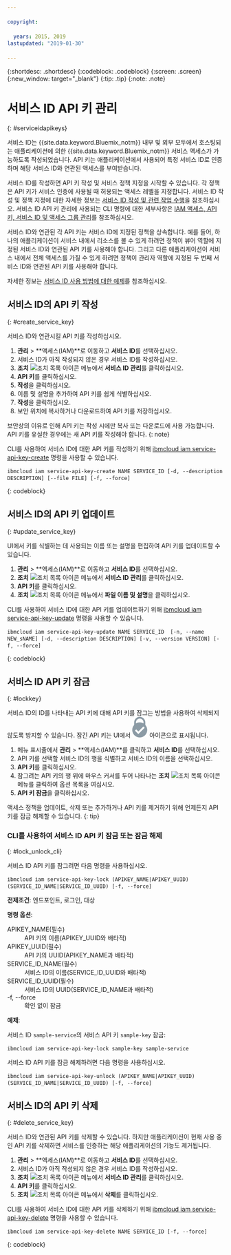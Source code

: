 ```yaml
---

copyright:

  years: 2015, 2019
lastupdated: "2019-01-30"

---
```


{:shortdesc: .shortdesc}
{:codeblock: .codeblock}
{:screen: .screen}
{:new_window: target="_blank"}
{:tip: .tip}
{:note: .note}


# 서비스 ID API 키 관리
{: #serviceidapikeys}

서비스 ID는 {{site.data.keyword.Bluemix_notm}} 내부 및 외부 모두에서 호스팅되는 애플리케이션에 의한 {{site.data.keyword.Bluemix_notm}} 서비스 액세스가 가능하도록 작성되었습니다. API 키는 애플리케이션에서 사용되어 특정 서비스 ID로 인증하며 해당 서비스 ID와 연관된 액세스를 부여받습니다.

서비스 ID를 작성하면 API 키 작성 및 서비스 정책 지정을 시작할 수 있습니다. 각 정책은 API 키가 서비스 인증에 사용될 때 허용되는 액세스 레벨을 지정합니다. 서비스 ID 작성 및 정책 지정에 대한 자세한 정보는 [서비스 ID 작성 및 관련 작업 수행](/docs/iam?topic=iam-serviceids#serviceids)을 참조하십시오. 서비스 ID API 키 관리에 사용되는 CLI 명령에 대한 세부사항은 [IAM 액세스, API 키, 서비스 ID 및 액세스 그룹 관리](/docs/cli/reference/ibmcloud?topic=cloud-cli-ibmcloud_commands_iam#ibmcloud_commands_iam)를 참조하십시오.

서비스 ID와 연관된 각 API 키는 서비스 ID에 지정된 정책을 상속합니다. 예를 들어, 하나의 애플리케이션이 서비스 내에서 리소스를 볼 수 있게 하려면 정책이 뷰어 역할에 지정된 서비스 ID와 연관된 API 키를 사용해야 합니다. 그리고 다른 애플리케이션이 서비스 내에서 전체 액세스를 가질 수 있게 하려면 정책이 관리자 역할에 지정된 두 번째 서비스 ID와 연관된 API 키를 사용해야 합니다.

자세한 정보는 [서비스 ID 사용 방법에 대한 예제](/docs/iam?topic=iam-serviceids#examples_serviceid)를 참조하십시오.

## 서비스 ID의 API 키 작성
{: #create_service_key}

서비스 ID와 연관시킬 API 키를 작성하십시오.

1. **관리** &gt; **액세스(IAM)**로 이동하고 **서비스 ID**를 선택하십시오.
2. 서비스 ID가 아직 작성되지 않은 경우 서비스 ID를 작성하십시오.
3. **조치** ![조치 목록 아이콘](../icons/action-menu-icon.svg) 메뉴에서 **서비스 ID 관리**를 클릭하십시오.
4. **API 키**를 클릭하십시오.
5. **작성**을 클릭하십시오.
6. 이름 및 설명을 추가하여 API 키를 쉽게 식별하십시오.
7. **작성**을 클릭하십시오.
8. 보안 위치에 복사하거나 다운로드하여 API 키를 저장하십시오.

보안상의 이유로 인해 API 키는 작성 시에만 복사 또는 다운로드에 사용 가능합니다. API 키를 유실한 경우에는 새 API 키를 작성해야 합니다.
{: note}

CLI를 사용하여 서비스 ID에 대한 API 키를 작성하기 위해 [ibmcloud iam service-api-key-create](/docs/cli/reference/ibmcloud?topic=cloud-cli-ibmcloud_iam_api_key_create#ibmcloud_iam_service_api_key_create) 명령을 사용할 수 있습니다.
```
ibmcloud iam service-api-key-create NAME SERVICE_ID [-d, --description DESCRIPTION] [--file FILE] [-f, --force]
```
{: codeblock}

## 서비스 ID의 API 키 업데이트
{: #update_service_key}

UI에서 키를 식별하는 데 사용되는 이름 또는 설명을 편집하여 API 키를 업데이트할 수 있습니다.

1. **관리** &gt; **액세스(IAM)**로 이동하고 **서비스 ID**를 선택하십시오.
2. **조치** ![조치 목록 아이콘](../icons/action-menu-icon.svg) 메뉴에서 **서비스 ID 관리**를 클릭하십시오.
3. **API 키**를 클릭하십시오.
4. **조치** ![조치 목록 아이콘](../icons/action-menu-icon.svg) 메뉴에서 **파일 이름 및 설명**을 클릭하십시오.

CLI를 사용하여 서비스 ID에 대한 API 키를 업데이트하기 위해 [ibmcloud iam service-api-key-update](/docs/cli/reference/ibmcloud?topic=cloud-cli-ibmcloud_iam_api_key_create#ibmcloud_iam_service_api_key_update) 명령을 사용할 수 있습니다.
```
ibmcloud iam service-api-key-update NAME SERVICE_ID  [-n, --name NEW_sNAME] [-d, --description DESCRIPTION] [-v, --version VERSION] [-f, --force]
```
{: codeblock}

## 서비스 ID API 키 잠금
{: #lockkey}

서비스 ID의 ID를 나타내는 API 키에 대해 API 키를 잠그는 방법을 사용하여 삭제되지 않도록 방지할 수 있습니다. 잠긴 API 키는 UI에서 ![잠김 아이콘](images/locked.svg "잠김") 아이콘으로 표시됩니다.

1. 메뉴 표시줄에서 **관리** &gt; **액세스(IAM)**를 클릭하고 **서비스 ID**를 선택하십시오.
2. API 키를 선택할 서비스 ID의 행을 식별하고 서비스 ID의 이름을 선택하십시오.
3. **API 키**를 클릭하십시오.
4. 잠그려는 API 키의 행 위에 마우스 커서를 두어 나타나는 **조치** ![조치 목록 아이콘](../icons/action-menu-icon.svg) 메뉴를 클릭하여 옵션 목록을 여십시오.
5. **API 키 잠금**을 클릭하십시오.

액세스 정책을 업데이트, 삭제 또는 추가하거나 API 키를 제거하기 위해 언제든지 API 키를 잠금 해제할 수 있습니다.
{: tip}

### CLI를 사용하여 서비스 ID API 키 잠금 또는 잠금 해제
{: #lock_unlock_cli}

서비스 ID API 키를 잠그려면 다음 명령을 사용하십시오.

```
ibmcloud iam service-api-key-lock (APIKEY_NAME|APIKEY_UUID) (SERVICE_ID_NAME|SERVICE_ID_UUID) [-f, --force]
```

<strong>전제조건</strong>: 엔드포인트, 로그인, 대상

<strong>명령 옵션</strong>:
<dl>
  <dt>APIKEY_NAME(필수)</dt>
  <dd>API 키의 이름(APIKEY_UUID와 배타적)</dd>
  <dt>APIKEY_UUID(필수)</dt>
  <dd>API 키의 UUID(APIKEY_NAME과 배타적)</dd>
  <dt>SERVICE_ID_NAME(필수)</dt>
  <dd>서비스 ID의 이름(SERVICE_ID_UUID와 배타적)</dd>
  <dt>SERVICE_ID_UUID(필수)</dt>
  <dd>서비스 ID의 UUID(SERVICE_ID_NAME과 배타적)</dd>
  <dt>-f, --force</dt>
  <dd>확인 없이 잠금</dd>
</dl>

<strong>예제</strong>:

서비스 ID `sample-service`의 서비스 API 키 `sample-key` 잠금:

```
ibmcloud iam service-api-key-lock sample-key sample-service
```

서비스 ID API 키를 잠금 해제하려면 다음 명령을 사용하십시오.

```
ibmcloud iam service-api-key-unlock (APIKEY_NAME|APIKEY_UUID) (SERVICE_ID_NAME|SERVICE_ID_UUID) [-f, --force]
```


## 서비스 ID의 API 키 삭제
{: #delete_service_key}

서비스 ID와 연관된 API 키를 삭제할 수 있습니다. 하지만 애플리케이션이 현재 사용 중인 API 키를 삭제하면 서비스를 인증하는 해당 애플리케이션의 기능도 제거됩니다.

1. **관리** &gt; **액세스(IAM)**로 이동하고 **서비스 ID**를 선택하십시오.
2. 서비스 ID가 아직 작성되지 않은 경우 서비스 ID를 작성하십시오.
3. **조치** ![조치 목록 아이콘](../icons/action-menu-icon.svg) 메뉴에서 **서비스 ID 관리**를 클릭하십시오.
4. **API 키**를 클릭하십시오.
5. **조치** ![조치 목록 아이콘](../icons/action-menu-icon.svg) 메뉴에서 **삭제**를 클릭하십시오.

CLI를 사용하여 서비스 ID에 대한 API 키를 삭제하기 위해 [ibmcloud iam service-api-key-delete](/docs/cli/reference/ibmcloud?topic=cloud-cli-ibmcloud_iam_api_key_create#ibmcloud_iam_service_api_key_delete) 명령을 사용할 수 있습니다.
```
ibmcloud iam service-api-key-delete NAME SERVICE_ID [-f, --force]
```
{: codeblock}
